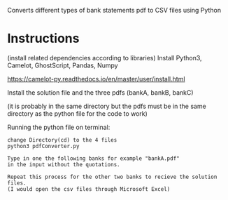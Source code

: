 
Converts different types of bank statements pdf to CSV files using Python


# Instructions

(install related dependencies according to libraries)
Install Python3, Camelot, GhostScript, Pandas, Numpy

https://camelot-py.readthedocs.io/en/master/user/install.html

Install the solution file and the three pdfs (bankA, bankB, bankC)

(it is probably in the same directory but the pdfs must be in the same directory as the python file for the code to work)

Running the python file on terminal:

    change Directory(cd) to the 4 files
    python3 pdfConverter.py

    Type in one the following banks for example "bankA.pdf"
    in the input without the quotations.

    Repeat this process for the other two banks to recieve the solution files.
    (I would open the csv files through Microsoft Excel)









